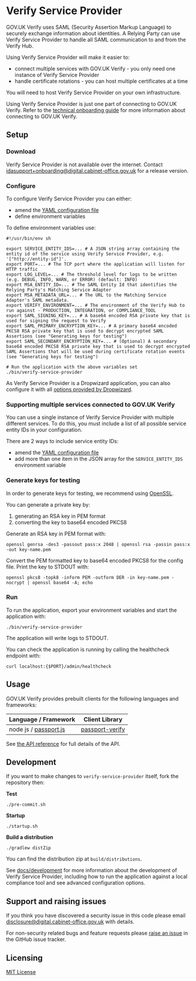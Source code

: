 # Verify Service Provider

GOV.UK Verify uses SAML (Security Assertion Markup Language) to securely exchange information about identities. A Relying Party can use Verify Service Provider to handle all SAML communication to and from the Verify Hub.

Using Verify Service Provider will make it easier to:
* connect multiple services with GOV.UK Verify - you only need one instance of Verify Service Provider
* handle certificate rotations - you can host multiple certificates at a time

You will need to host Verify Service Provider on your own infrastructure.

Using Verify Service Provider is just one part of connecting to GOV.UK Verify. Refer to the [technical onboarding guide](https://alphagov.github.io/rp-onboarding-tech-docs/) for more information about connecting to GOV.UK Verify.

## Setup

### Download

Verify Service Provider is not available over the internet. Contact [idasupport+onboarding@digital.cabinet-office.gov.uk](mailto:idasupport+onboarding@digital.cabinet-office.gov.uk) for a release version.

### Configure

To configure Verify Service Provider you can either:
* amend the [YAML configuration file](https://github.com/alphagov/verify-service-provider/blob/master/configuration/verify-service-provider.yml)
* define environment variables

To define environment variables use:

```
#!/usr/bin/env sh

export SERVICE_ENTITY_IDS=... # A JSON string array containing the entity id of the service using Verify Service Provider, e.g. '["http://entity-id"]'.
export PORT=... # The TCP port where the application will listen for HTTP traffic
export LOG_LEVEL=... # The threshold level for logs to be written (e.g. DEBUG, INFO, WARN, or ERROR) (default: INFO)
export MSA_ENTITY_ID=... # The SAML Entity Id that identifies the Relying Party's Matching Service Adapter
export MSA_METADATA_URL=... # The URL to the Matching Service Adapter's SAML metadata.
export VERIFY_ENVIRONMENT=... # The environment of the Verify Hub to run against - PRODUCTION, INTEGRATION, or COMPLIANCE_TOOL
export SAML_SIGNING_KEY=... # A base64 encoded RSA private key that is used for signing the request to Verify
export SAML_PRIMARY_ENCRYPTION_KEY=... # A primary base64 encoded PKCS8 RSA private key that is used to decrypt encrypted SAML Assertions (see "Generating keys for testing")
export SAML_SECONDARY_ENCRYPTION_KEY=... # (Optional) A secondary base64 encoded PKCS8 RSA private key that is used to decrypt encrypted SAML Assertions that will be used during certificate rotation events (see "Generating keys for testing")

# Run the application with the above variables set
./bin/verify-service-provider
```

As Verify Service Provider is a Dropwizard application, you can also configure it with all [options provided by Dropwizard](http://www.dropwizard.io/1.1.0/docs/manual/configuration.html).

### Supporting multiple services connected to GOV.UK Verify

You can use a single instance of Verify Service Provider with multiple different services. To do this, you must include a list of all possible service entity IDs in your configuration.

There are 2 ways to include service entity IDs:
* amend the [YAML configuration file](https://github.com/alphagov/verify-service-provider/blob/master/configuration/verify-service-provider.yml)
* add more than one item in the JSON array for the `SERVICE_ENTITY_IDS` environment variable

### Generate keys for testing

In order to generate keys for testing, we recommend using [OpenSSL](https://www.openssl.org).

You can generate a private key by:
1. generating an RSA key in PEM format
2. converting the key to base64 encoded PKCS8

Generate an RSA key in PEM format with:
```
openssl genrsa -des3 -passout pass:x 2048 | openssl rsa -passin pass:x -out key-name.pem
```

Convert the PEM formatted key to base64 encoded PKCS8 for the config file. Print the key to STDOUT with:
```
openssl pkcs8 -topk8 -inform PEM -outform DER -in key-name.pem -nocrypt | openssl base64 -A; echo
```

### Run

To run the application, export your environment variables and start the application with:

```
./bin/verify-service-provider
```

The application will write logs to STDOUT.

You can check the application is running by calling the healthcheck endpoint with:

```
curl localhost:{$PORT}/admin/healthcheck
```

## Usage

GOV.UK Verify provides prebuilt clients for the following languages and frameworks:

|             Language / Framework               |                            Client Library                      |
|------------------------------------------------|----------------------------------------------------------------|
| node js / [passport.js](http://passportjs.org) | [passport-verify](https://github.com/alphagov/passport-verify) |

See [the API reference](https://github.com/alphagov/verify-service-provider/blob/master/architecture-decisions/verify-service-provider-api.swagger.yml) for full details of the API.

## Development

If you want to make changes to `verify-service-provider` itself, fork the repository then:

__Test__
```
./pre-commit.sh
```

__Startup__
```
./startup.sh
```

__Build a distribution__
```
./gradlew distZip
```

You can find the distribution zip at `build/distributions`.

See [docs/development](https://github.com/alphagov/verify-service-provider/tree/master/docs/development) for more information about the development of Verify Service Provider, including how to run the application against a local compliance tool and see advanced configuration options.

## Support and raising issues

If you think you have discovered a security issue in this code please email [disclosure@digital.cabinet-office.gov.uk](mailto:disclosure@digital.cabinet-office.gov.uk) with details.

For non-security related bugs and feature requests please [raise an issue](https://github.com/alphagov/verify-service-provider/issues/new) in the GitHub issue tracker.

## Licensing
[MIT License](https://github.com/alphagov/verify-service-provider/blob/master/LICENSE)
